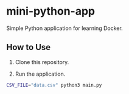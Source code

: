 # mini-python-app

Simple Python application for learning Docker.

## How to Use

1. Clone this repository.

2. Run the application.

```sh
CSV_FILE="data.csv" python3 main.py
```
